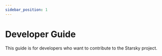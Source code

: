 ```yaml
---
sidebar_position: 1
---
```


# Developer Guide

This guide is for developers who want to contribute to the Starsky project. 
